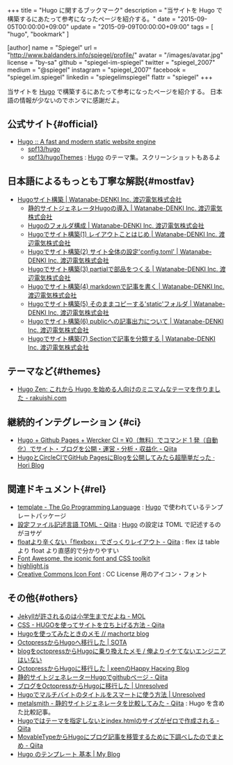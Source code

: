 +++
title       = "Hugo に関するブックマーク"
description = "当サイトを Hugo で構築するにあたって参考になったページを紹介する。"
date        = "2015-09-05T00:00:00+09:00"
update      = "2015-09-09T00:00:00+09:00"
tags        = [ "hugo", "bookmark" ]

[author]
name      = "Spiegel"
url       = "http://www.baldanders.info/spiegel/profile/"
avatar    = "/images/avatar.jpg"
license   = "by-sa"
github    = "spiegel-im-spiegel"
twitter   = "spiegel_2007"
medium    = "@spiegel"
instagram = "spiegel_2007"
facebook  = "spiegel.im.spiegel"
linkedin  = "spiegelimspiegel"
flattr    = "spiegel"
+++

当サイトを [Hugo] で構築するにあたって参考になったページを紹介する。
日本語の情報が少ないのでホンマに感謝だよ。

## 公式サイト{#official}

- [Hugo :: A fast and modern static website engine](http://gohugo.io/)
    - [spf13/hugo](https://github.com/spf13/hugo)
    - [spf13/hugoThemes](https://github.com/spf13/hugoThemes) : [Hugo] のテーマ集。スクリーンショットもあるよ

## 日本語によるもっとも丁寧な解説{#mostfav}

- [Hugoサイト構築 | Watanabe-DENKI Inc. 渡辺電気株式会社](http://wdkk.co.jp/lab/hugo/)
    - [静的サイトジェネレータHugoの導入 | Watanabe-DENKI Inc. 渡辺電気株式会社](http://wdkk.co.jp/note/2015/0714-hugo/)
    - [Hugoのフォルダ構成 | Watanabe-DENKI Inc. 渡辺電気株式会社](http://wdkk.co.jp/note/2015/0715-hugo/)
    - [Hugoでサイト構築(1) レイアウトことはじめ | Watanabe-DENKI Inc. 渡辺電気株式会社](http://wdkk.co.jp/note/2015/0731-hugo/)
    - [Hugoでサイト構築(2) サイト全体の設定'config.toml' | Watanabe-DENKI Inc. 渡辺電気株式会社](http://wdkk.co.jp/note/2015/0807-hugo-config/)
    - [Hugoでサイト構築(3) partialで部品をつくる | Watanabe-DENKI Inc. 渡辺電気株式会社](http://wdkk.co.jp/note/2015/0808-hugo-partial/)
    - [Hugoでサイト構築(4) markdownで記事を書く | Watanabe-DENKI Inc. 渡辺電気株式会社](http://wdkk.co.jp/note/2015/0817-hugo-markdown/)
    - [Hugoでサイト構築(5) そのままコピーする'static'フォルダ | Watanabe-DENKI Inc. 渡辺電気株式会社](http://wdkk.co.jp/note/2015/0818-hugo-static/)
    - [Hugoでサイト構築(6) publicへの記事出力について | Watanabe-DENKI Inc. 渡辺電気株式会社](http://wdkk.co.jp/note/2015/0824-hugo-public/)
    - [Hugoでサイト構築(7) Sectionで記事を分類する | Watanabe-DENKI Inc. 渡辺電気株式会社](http://wdkk.co.jp/note/2015/0831-hugo-section/)

## テーマなど{#themes}

- [Hugo Zen: これから Hugo を始める人向けのミニマムなテーマを作りました - rakuishi.com](http://rakuishi.com/archives/hugo-zen/)

## 継続的インテグレーション {#ci}

- [Hugo + Github Pages + Wercker CI = ¥0（無料）でコマンド 1 発（自動化）でサイト・ブログを公開・運営・分析・収益化 - Qiita](http://qiita.com/yoheimuta/items/8a619cac356bed89a4c9)
- [HugoとCircleCIでGitHub PagesにBlogを公開してみたら超簡単だった · Hori Blog](http://hori-ryota.com/blog/create-blog-with-hugo-and-circleci/)

## 関連ドキュメント{#rel}

- [template - The Go Programming Language](http://golang.org/pkg/text/template/) : [Hugo] で使われているテンプレートパッケージ
- [設定ファイル記述言語 TOML - Qiita](http://qiita.com/b4b4r07/items/77c327742fc2256d6cbe) : [Hugo] の設定は TOML で記述するのがヨサゲ
- [floatより辛くない「flexbox」でざっくりレイアウト - Qiita](http://qiita.com/hashrock/items/939684b9207dbab1d59e) : flex は table より float より直感的で分かりやすい
- [Font Awesome, the iconic font and CSS toolkit](https://fortawesome.github.io/Font-Awesome/)
- [highlight.js](https://highlightjs.org/)
- [Creative Commons Icon Font](http://cc-icons.github.io/) : CC License 用のアイコン・フォント

## その他{#others}

- [Jekyllが許されるのは小学生までだよね - MOL](http://t32k.me/mol/log/hugo/)
- [CSS - HUGOを使ってサイトを立ち上げる方法 - Qiita](http://qiita.com/syui/items/869538099551f24acbbf)
- [Hugoを使ってみたときのメモ // machortz blog](http://machortz.github.io/posts/usinghugo/)
- [OctopressからHugoへ移行した | SOTA](http://deeeet.com/writing/2014/12/25/hugo/)
- [blogをoctopressからHugoに乗り換えたメモ / 俺よりイケてないエンジニアはいない](http://blog.jigyakkuma.org/2015/02/11/hugo/)
- [OctopressからHugoに移行した | κeenのHappy Hacκing Blog](http://keens.github.io/blog/2014/12/30/migration-from-octopress-to-hugo/)
- [静的サイトジェネレーターHugoでgithubページ - Qiita](http://qiita.com/kmry@github/items/01f68550880dcc6d01fe)
- [ブログをOctopressからHugoに移行した | Unresolved](http://yet.unresolved.xyz/blog/2015/01/04/migrate-blog-to-hugo-from-octopress/)
- [Hugoでマルチバイトのタイトルをスマートに使う方法 | Unresolved](http://yet.unresolved.xyz/blog/2015/01/07/how-to-use-multibyte-title-in-hugo/)
- [metalsmith - 静的サイトジェネレータを比較してみた - Qiita](http://qiita.com/tamano/items/d3be25027c9b80bbfb7a) : Hugo を含めた比較記事。
- [Hugoではテーマを指定しないとindex.htmlのサイズがゼロで作成される - Qiita](http://qiita.com/kakkyz81/items/75bcaace6bcaa38373ba)
- [MovableTypeからHugoにブログ記事を移管するために下調べしたのでまとめ - Qiita](http://qiita.com/DQNEO/items/7c05252fa434c861d938)
- [Hugo のテンプレート 基本 | My Blog](http://takunagai.github.io/post/hugo/template/)

[Hugo]: http://gohugo.io/ "Hugo :: A fast and modern static website engine"
